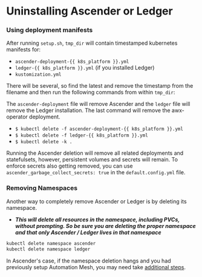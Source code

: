 # Uninstalling Ascender or Ledger

### Using deployment manifests
After running `setup.sh`, `tmp_dir` will contain timestamped kubernetes manifests for:

- `ascender-deployment-{{ k8s_platform }}.yml`
- `ledger-{{ k8s_platform }}.yml` (if you installed Ledger)
- `kustomization.yml`

There will be several, so find the latest and remove the timestamp from the filename and then run the following
commands from within `tmp_dir`:

The `ascender-deployment` file will remove Ascender and the `ledger` file will remove the Ledger installation. The last command will remove the awx-operator deployment.

- `$ kubectl delete -f ascender-deployment-{{ k8s_platform }}.yml`
- `$ kubectl delete -f ledger-{{ k8s_platform }}.yml`
- `$ kubectl delete -k .`

Running the Ascender deletion will remove all related deployments and
statefulsets, however, persistent volumes and secrets will remain. To
enforce secrets also getting removed, you can use
`ascender_garbage_collect_secrets: true` in the `default.config.yml`
file.


### Removing Namespaces
Another way to completely remove Ascender or Ledger is by deleting its namespace.

- ***This will delete all resources in the namespace, including PVCs, without prompting.  So be sure you are deleting the proper namespace and that only Ascender / Ledger lives in that namespace***

```bash
kubectl delete namespace ascender
kubectl delete namespace ledger
```

In Ascender's case, if the namespace deletion hangs and you had previously setup Automation Mesh, you may need take [additional steps](../issues/delete_namespace.md).
